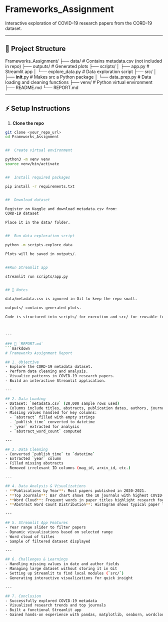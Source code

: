 # Frameworks_Assignment

Interactive exploration of COVID-19 research papers from the CORD-19 dataset.

---

## 📂 Project Structure

Frameworks_Assignment/
├── data/                # Contains metadata.csv (not included in repo)
├── outputs/             # Generated plots
├── scripts/
│   ├── app.py           # Streamlit app
│   └── explore_data.py  # Data exploration script
├── src/
│   ├── __init__.py      # Makes src a Python package
│   └── data_prep.py     # Data loading and cleaning functions
├── venv/                # Python virtual environment
├── README.md
└── REPORT.md

---

## ⚡ Setup Instructions

1. **Clone the repo**
```bash
git clone <your_repo_url>
cd Frameworks_Assignment


##  Create virtual environment

python3 -m venv venv
source venv/bin/activate


##  Install required packages

pip install -r requirements.txt


##  Download dataset

Register on Kaggle and download metadata.csv from:
CORD-19 dataset

Place it in the data/ folder.


##  Run data exploration script

python -m scripts.explore_data

Plots will be saved in outputs/.


##Run Streamlit app

streamlit run scripts/app.py


## 📝 Notes

data/metadata.csv is ignored in Git to keep the repo small.

outputs/ contains generated plots.

Code is structured into scripts/ for execution and src/ for reusable functions.



---

### 📄 `REPORT.md`
```markdown
# Frameworks Assignment Report

## 1. Objective
- Explore the CORD-19 metadata dataset.
- Perform data cleaning and analysis.
- Visualize patterns in COVID-19 research papers.
- Build an interactive Streamlit application.

---

## 2. Data Loading
- Dataset: `metadata.csv` (20,000 sample rows used)
- Columns include titles, abstracts, publication dates, authors, journals, etc.
- Missing values handled for key columns:
  - `abstract` filled with empty strings
  - `publish_time` converted to datetime
  - `year` extracted for analysis
  - `abstract_word_count` computed

---

## 3. Data Cleaning
- Converted `publish_time` to `datetime`
- Extracted `year` column
- Filled missing abstracts
- Removed irrelevant ID columns (mag_id, arxiv_id, etc.)

---

## 4. Data Analysis & Visualizations
- **Publications by Year**: Most papers published in 2020-2021.
- **Top Journals**: Bar chart shows the 10 journals with highest COVID-19 publications.
- **Word Cloud**: Frequent words in paper titles highlight research focus areas.
- **Abstract Word Count Distribution**: Histogram shows typical paper lengths.

---

## 5. Streamlit App Features
- Year range slider to filter papers
- Dynamic visualizations based on selected range
- Word cloud of titles
- Sample of filtered dataset displayed

---

## 6. Challenges & Learnings
- Handling missing values in date and author fields
- Managing large dataset without storing it in Git
- Setting up Streamlit to find local modules (`src/`)
- Generating interactive visualizations for quick insight

---

## 7. Conclusion
- Successfully explored COVID-19 metadata
- Visualized research trends and top journals
- Built a functional Streamlit app
- Gained hands-on experience with pandas, matplotlib, seaborn, wordcloud, and Streamlit
